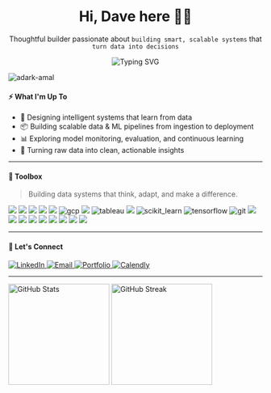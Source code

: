 
<h1 align="center">Hi, Dave here 👋🏽</h1>
<p align="center">
  Thoughtful builder passionate about <code>building smart, scalable systems</code> that <code>turn data into decisions</code>
</p>

<p align="center">
  <img src="https://readme-typing-svg.demolab.com?font=Fira+Code&duration=3000&pause=1000&color=F97316&center=true&vCenter=true&width=440&lines=AI+Engineer;Data+Scientist;Building+Impactful+Projects" alt="Typing SVG" />
</p>

<p align="left"> <img src="https://komarev.com/ghpvc/?username=adark-amal&label=Profile%20views&color=0e75b6&style=flat" alt="adark-amal" /> </p>

#### ⚡️ What I'm Up To
- 🤖 Designing intelligent systems that learn from data  
- 📦 Building scalable data & ML pipelines from ingestion to deployment  
- 📊 Exploring model monitoring, evaluation, and continuous learning  
- 🧼 Turning raw data into clean, actionable insights

---

#### 🧰 Toolbox

> Building data systems that think, adapt, and make a difference.

<p align="left">
  <img src="https://img.shields.io/badge/Python-3670A0?style=for-the-badge&logo=python&logoColor=ffdd54"/>
  <img src="https://img.shields.io/badge/Airflow-017CEE?style=for-the-badge&logo=apacheairflow&logoColor=white"/>
  <img src="https://img.shields.io/badge/FastAPI-05998C?style=for-the-badge&logo=fastapi&logoColor=white"/>
  <img src="https://img.shields.io/badge/Docker-0db7ed?style=for-the-badge&logo=docker&logoColor=white"/>
  <img src="https://img.shields.io/badge/AWS-FF9900?style=for-the-badge&logo=amazonaws&logoColor=white"/>
  <img src="https://img.shields.io/badge/GoogleCloud-%234285F4.svg?style=for-the-badge&logo=google-cloud&logoColor=white" alt="gcp"/>
  <img src="https://img.shields.io/badge/MLflow-102C55?style=for-the-badge&logo=mlflow&logoColor=white"/>
  <img src="https://img.shields.io/badge/-Tableau-87CEFA?logo=tableau&logoColor=E97627&style=for-the-badge" alt="tableau"/>
  <img src="https://img.shields.io/badge/PyTorch-%23EE4C2C.svg?style=for-the-badge&logo=PyTorch&logoColor=white"/>
  <img src="https://img.shields.io/badge/scikit--learn-%23F7931E.svg?style=for-the-badge&logo=scikit-learn&logoColor=white" alt="scikit_learn"/>
  <img src="https://img.shields.io/badge/TensorFlow-%23FF6F00.svg?style=for-the-badge&logo=TensorFlow&logoColor=white" alt="tensorflow"/>
  <img src="https://img.shields.io/badge/git-%23F05033.svg?style=for-the-badge&logo=git&logoColor=white" alt="git"/>
  <img src="https://img.shields.io/badge/Streamlit-FF4B4B?style=for-the-badge&logo=streamlit&logoColor=white"/>
  <img src="https://img.shields.io/badge/SQL-025E8C?style=for-the-badge&logo=sqlite&logoColor=white"/>
  <img src="https://img.shields.io/badge/Spark-E25A1C?style=for-the-badge&logo=apachespark&logoColor=white"/>
  <img src="https://img.shields.io/badge/Evidently_AI-663399?style=for-the-badge&logo=fastapi&logoColor=white"/>
  <img src="https://img.shields.io/badge/dbt-FF694B?style=for-the-badge&logo=dbt&logoColor=white"/>
  <img src="https://img.shields.io/badge/LLM-Purple?style=for-the-badge&logo=opsgenie&logoColor=white"/>
  <img src="https://img.shields.io/badge/LangChain-000000?style=for-the-badge&logo=chainlink&logoColor=white"/>
  <img src="https://img.shields.io/badge/HuggingFace-FCC72E?style=for-the-badge&logo=huggingface&logoColor=black"/>
  <img src="https://img.shields.io/badge/OpenAI-412991?style=for-the-badge&logo=openai&logoColor=white"/>
</p>

---

#### 🔗 Let's Connect
<p align="left">
  <a href="https://www.linkedin.com/in/d-adark/">
    <img src="https://img.shields.io/badge/LinkedIn-blue?style=flat&logo=linkedin" alt="LinkedIn"/>
  </a>
  <a href="mailto:davidwyse48@gmail.com">
    <img src="https://img.shields.io/badge/Gmail-Email_Dave-D14836?style=flat&logo=gmail&logoColor=white" alt="Email"/>
  </a>
  <a href="https://www.credly.com/users/david_adarkwah">
    <img src="https://img.shields.io/badge/Portfolio-visit-informational?style=flat&logo=internet-explorer" alt="Portfolio"/>
  </a>
  <a href="https://calendly.com/d-adark/30min">
    <img src="https://img.shields.io/badge/Schedule-Meet-blue?style=flat&logo=calendly" alt="Calendly"/>
  </a>
</p>

---

<div align="left">
  <img src="https://github-readme-stats.vercel.app/api?username=adark-d&show_icons=true&locale=en" alt="GitHub Stats" height="200"/>
  <img src="https://github-readme-streak-stats-eight.vercel.app?user=adark-d&layout=compact" alt="GitHub Streak" height="200"/>
</div>




